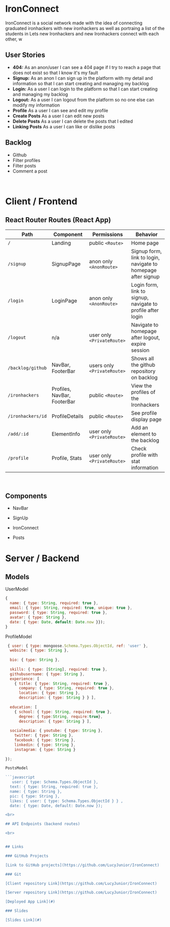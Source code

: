 # IronConnect

IronConnect is a social network made with the idea of connecting graduated ironhackers with new ironhackers as well as portraing a list of the students in
Lets new Ironhackers and new Ironhackers connect with each other, w


## User Stories

-  **404:** As an anon/user I can see a 404 page if I try to reach a page that does not exist so that I know it's my fault
-  **Signup:** As an anon I can sign up in the platform with my detail and information so that I can start creating and managing my backlog
-  **Login:** As a user I can login to the platform so that I can start creating and managing my backlog
-  **Logout:** As a user I can logout from the platform so no one else can modify my information
-  **Profile** As a user I can see and edit my profile 
-  **Create Posts** As a user I can edit new posts  
-  **Delete Posts** As a user I can delete the posts that I edited
-  **Linking Posts** As a user I can like or dislike posts 

## Backlog

- Github
- Filter profiles
- Filter posts
- Comment a post

<br>

# Client / Frontend

## React Router Routes (React App)
| Path                      | Component                      | Permissions | Behavior                                                     |
| ------------------------- | --------------------           | ----------- | ------------------------------------------------------------ |
| `/`                       | Landing                        | public `<Route>`            | Home page                                        |
| `/signup`                 | SignupPage                     | anon only  `<AnonRoute>`    | Signup form, link to login, navigate to homepage after signup |
| `/login`                  | LoginPage                      | anon only `<AnonRoute>`     | Login form, link to signup, navigate to profile after login  |
| `/logout`                 | n/a                            | user only `<PrivateRoute>`  | Navigate to homepage after logout, expire session             |
| `/backlog/github`         | NavBar, FooterBar              | users only `<PrivateRoute>` | Shows all the github repository on backlog                    |
| `/ironhackers`            | Profiles, NavBar, FooterBar    | public     `<Route>`        | View the profiles of the Ironhackers                          |
| `/ironhackers/id`         | ProfileDetails                 | public     `<Route>`        | See profile display page                                      |
| `/add/:id`                | ElementInfo                    | user only `<PrivateRoute>`  | Add an element to the backlog                                 |
| `/profile`                | Profile, Stats                 | user only  `<PrivateRoute>` | Check profile with stat information                           |



</br>

## Components

- NavBar

- SignUp

- IronConnect

- Posts


# Server / Backend


## Models

UserModel

```javascript
{
  name: { type: String, required: true },
  email: { type: String, required: true, unique: true },
  password: { type: String, required: true },
  avatar: { type: String },
  date: { type: Date, default: Date.now }});
}
```



ProfileModel

```javascript
 { user: { type: mongoose.Schema.Types.ObjectId, ref: 'user' },
  website: { type: String },
  
  bio: { type: String },
  
  skills: { type: [String], required: true },
  githubusername: { type: String },
  experience: [
    { title: { type: String, required: true },
      company: { type: String, required: true },
      location: { type: String },
      description: { type: String } } ],
      
  education: [
    { school: { type: String, required: true },
      degree: { type:String, require:true},
      description: { type: String } ],
    
  socialmedia: { youtube: { type: String },
    twitter: { type: String },
    facebook: { type: String },
    linkedin: { type: String },
    instagram: { type: String }
  
});

PostsModel

```javascript
   user: { type: Schema.Types.ObjectId },
  text: { type: String, required: true },
  name: { type: String },
  pic: { type: String },
  likes: { user: { type: Schema.Types.ObjectId } } ,
  date: { type: Date, default: Date.now });

<br>

## API Endpoints (backend routes)

<br>


## Links

### GitHub Projects

[Link to GitHub projects](https://github.com/LucyJunior/IronConnect) 

### Git

[Client repository Link](https://github.com/LucyJunior/IronConnect)

[Server repository Link](https://github.com/LucyJunior/IronConnect)

[Deployed App Link](#)

### Slides

[Slides Link](#)
